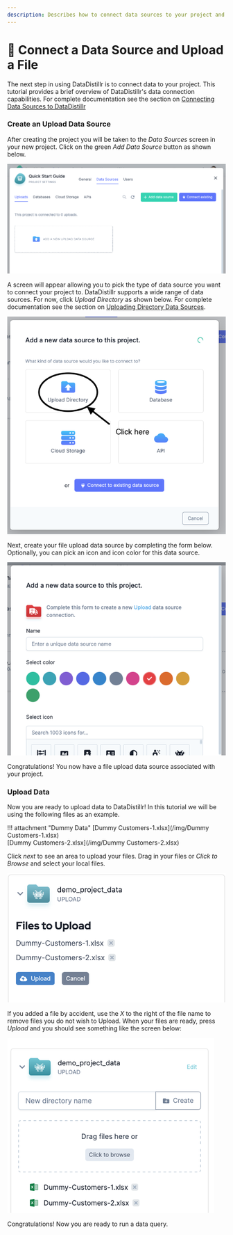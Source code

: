 ```yaml
---
description: Describes how to connect data sources to your project and upload a file.
---
```


# 📂 Connect a Data Source and Upload a File

The next step in using DataDistillr is to connect data to your project. This tutorial provides a brief overview of
DataDistillr's data connection capabilities. For complete documentation see the section on
[Connecting Data Sources to DataDistillr](../connecting-data/README.md)

### **Create an Upload Data Source**

After creating the project you will be taken to the _Data Sources_ screen in your new project. Click on the green
_Add Data Source_ button as shown below.

![Data Source Screen](<../img/getting-started/data-source-screen.png>)

A screen will appear allowing you to pick the type of data source you want to connect your project to. DataDistillr
supports a wide range of data sources. For now, click _Upload Directory_ as shown below. For complete documentation see
the section on [Uploading Directory Data Sources](../connecting-data/uploading-files.md).

![Select Upload Directory](<../img/getting-started/upload-directory.png>)

Next, create your file upload data source by completing the form below. Optionally, you can pick an icon and icon color for this data source.

![Add File Upload Data Source](<../img/getting-started/add-file.png>)

Congratulations! You now have a file upload data source associated with your project.

### **Upload Data**

Now you are ready to upload data to DataDistillr!
In this tutorial we will be using the following files as an example.

!!! attachment "Dummy Data"
[Dummy Customers-1.xlsx](/img/Dummy Customers-1.xlsx)  
[Dummy Customers-2.xlsx](/img/Dummy Customers-2.xlsx)

Click _next_ to see an area to upload your files. Drag in your files or _Click to Browse_ and select your local files. 

![File Upload screen](<../img/getting-started/file-upload.png>)

If you added a file by accident, use the _X_ to the right of the file name to remove files you do not wish to Upload.
When your files are ready, press _Upload_ and you should see something like the screen below:

![File Upload screen](<../img/getting-started/after-upload.png>)



Congratulations! Now you are ready to run a data query.